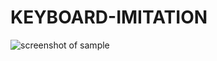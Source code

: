 # KEYBOARD-IMITATION

![screenshot of sample](https://jconwn.stripocdn.email/content/guids/CABINET_24473ca695eae073c5cb0d54a22aa835/images/photo_20220412_140931.jpeg)

